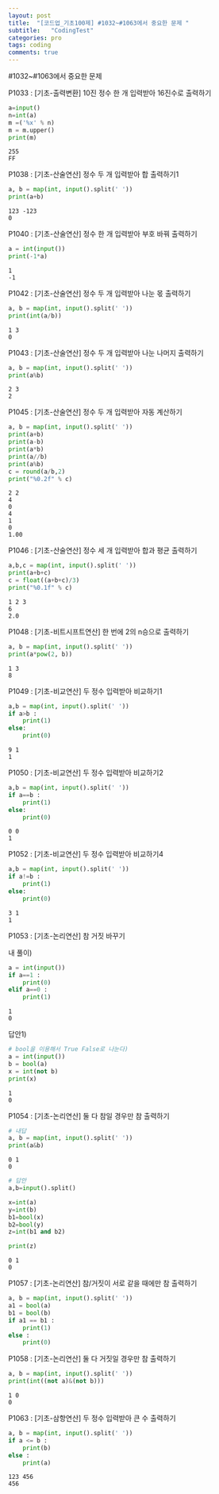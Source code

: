 ```yaml
---
layout: post
title:  "[코드업_기초100제] #1032~#1063에서 중요한 문제 "
subtitle:   "CodingTest"
categories: pro
tags: coding
comments: true
---
```


#1032~#1063에서 중요한 문제


P1033 : [기초-출력변환] 10진 정수 한 개 입력받아 16진수로 출력하기

```python
a=input()
n=int(a)
m =('%x' % n)
m = m.upper()
print(m)
```

    255
    FF
    

P1038 : [기초-산술연산] 정수 두 개 입력받아 합 출력하기1


```python
a, b = map(int, input().split(' '))
print(a+b)
```

    123 -123
    0
    

P1040 : [기초-산술연산] 정수 한 개 입력받아 부호 바꿔 출력하기


```python
a = int(input())
print(-1*a)
```

    1
    -1
    

P1042 : [기초-산술연산] 정수 두 개 입력받아 나눈 몫 출력하기


```python
a, b = map(int, input().split(' '))
print(int(a/b))
```

    1 3
    0
    

P1043 : [기초-산술연산] 정수 두 개 입력받아 나눈 나머지 출력하기


```python
a, b = map(int, input().split(' '))
print(a%b)
```

    2 3
    2
    

P1045 : [기초-산술연산] 정수 두 개 입력받아 자동 계산하기


```python
a, b = map(int, input().split(' '))
print(a+b)
print(a-b)
print(a*b)
print(a//b)
print(a%b)
c = round(a/b,2)
print("%0.2f" % c)
```

    2 2
    4
    0
    4
    1
    0
    1.00
    

P1046 : [기초-산술연산] 정수 세 개 입력받아 합과 평균 출력하기


```python
a,b,c = map(int, input().split(' '))
print(a+b+c)
c = float((a+b+c)/3)
print("%0.1f" % c)
```

    1 2 3
    6
    2.0
    

P1048 : [기초-비트시프트연산] 한 번에 2의 n승으로 출력하기


```python
a, b = map(int, input().split(' '))
print(a*pow(2, b))
```

    1 3
    8
    

P1049 : [기초-비교연산] 두 정수 입력받아 비교하기1


```python
a,b = map(int, input().split(' '))
if a>b :
    print(1)
else:
    print(0)
```

    9 1
    1
    

P1050 : [기초-비교연산] 두 정수 입력받아 비교하기2


```python
a,b = map(int, input().split(' '))
if a==b :
    print(1)
else:
    print(0)
```

    0 0
    1
    

P1052 : [기초-비교연산] 두 정수 입력받아 비교하기4


```python
a,b = map(int, input().split(' '))
if a!=b :
    print(1)
else:
    print(0)
```

    3 1
    1
    

P1053 : [기초-논리연산] 참 거짓 바꾸기

내 풀이)


```python
a = int(input())
if a==1 :
    print(0)
elif a==0 :
    print(1)
```

    1
    0
    

답안1)


```python
# bool을 이용해서 True False로 나눈다)
a = int(input())
b = bool(a)
x = int(not b)
print(x)
```

    1
    0
    

P1054 : [기초-논리연산] 둘 다 참일 경우만 참 출력하기


```python
# 내답
a, b = map(int, input().split(' '))
print(a&b)
```

    0 1
    0
    


```python
# 답안
a,b=input().split()

x=int(a)
y=int(b)
b1=bool(x)
b2=bool(y)
z=int(b1 and b2)

print(z)
```

    0 1
    0
    

P1057 : [기초-논리연산] 참/거짓이 서로 같을 때에만 참 출력하기


```python
a, b = map(int, input().split(' '))
a1 = bool(a)
b1 = bool(b)
if a1 == b1 :
    print(1)
else :
    print(0)

```

P1058 : [기초-논리연산] 둘 다 거짓일 경우만 참 출력하기


```python
a, b = map(int, input().split(' '))
print(int((not a)&(not b)))
```

    1 0
    0
    

P1063 : [기초-삼항연산] 두 정수 입력받아 큰 수 출력하기


```python
a, b = map(int, input().split(' '))
if a <= b :
    print(b)
else :
    print(a)
```

    123 456
    456
    

